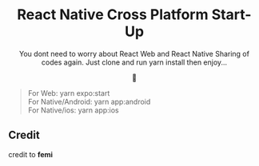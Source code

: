 <div align="center">
<h1>React Native Cross Platform Start-Up</h1>
<p>You dont need to worry about React Web and React Native Sharing of codes again. Just clone and run yarn install then enjoy...</p>🚀
</div>

> For Web: yarn expo:start <br/>
> For Native/Android: yarn app:android <br/>
> For Native/ios: yarn app:ios <br/>

## Credit

credit to <b>femi</b>
